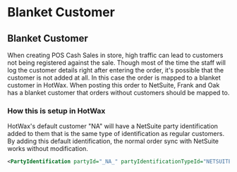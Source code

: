 # Blanket Customer

## Blanket Customer

When creating POS Cash Sales in store, high traffic can lead to customers not being registered against the sale. Though most of the time the staff will log the customer details right after entering the order, it's possible that the customer is not added at all. In this case the order is mapped to a blanket customer in HotWax. When posting this order to NetSuite, Frank and Oak has a blanket customer that orders without customers should be mapped to.

### How this is setup in HotWax

HotWax's default customer "NA" will have a NetSuite party identification added to them that is the same type of identification as regular customers. By adding this default identification, the normal order sync with NetSuite works without modification.

```xml
<PartyIdentification partyId="_NA_" partyIdentificationTypeId="NETSUITE_CUSTOMER_ID" idValue="8018750" />
```